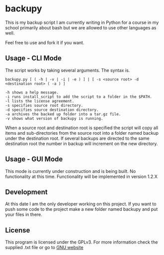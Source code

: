 backupy
=======

This is my backup script I am currently writing in Python for a
course in my school primarily about bash but we are allowed to use
other languages as well.

Feel free to use and fork it if you want.

Usage - CLI Mode
----------------

The script works by taking several arguments. The syntax is.

    backupy.py [ ( -h | -v | -i | -e ) ] | [ -s <source root> -d <destination root> ( -a ) ]

    -h shows a help message.
    -i runs install_script to add the script to a folder in the $PATH.
    -l lists the license agreement.
    -s specifies source root directory.
    -d specifies source destination directory.
    -a archives the backed up folder into a tar.gz file.
    -v shows what version of backupy is running.

When a source root and destination root is specified the script will
copy all items and sub-directories from the source root into a folder
named backup<numbeer> under the destination root. If several backups
are directed to the same destination root the number in backup<number>
will increment on the new directory.

Usage - GUI Mode
----------------

This mode is currently under construction and is being built.
No functionality at this time.
Functionality will be implemented in version 1.2.X

Development
-----------

At this date I am the only developer working on this project.
If you want to push some code to the project make a new folder named
backupy<version number> and put your files in there.

License
-------

This program is licensed under the GPLv3.
For more information check the supplied .txt file or go to [GNU website](http://www.gnu.org/licenses/)
